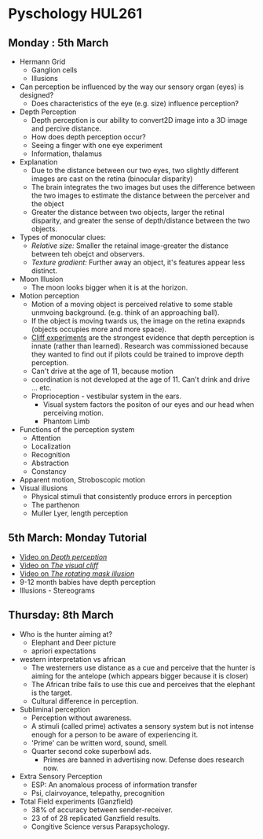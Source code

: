 # Pyschology HUL261

## Monday : 5th March

* Hermann Grid
	* Ganglion cells
	* Illusions
* Can perception be influenced by the way our sensory organ (eyes) is designed?  
	* Does characteristics of the eye (e.g. size) influence perception?
* Depth Perception
	* Depth perception is our ability to convert2D image into a 3D image and percive distance. 
	* How does depth perception occur?
	* Seeing a finger with one eye experiment
	* Information, thalamus
* Explanation
	* Due to the distance between our two eyes, two slightly different images are cast on the retina (binocular disparity)
	* The brain integrates the two images but uses the difference between the two images to estimate the distance between the perceiver and the object
	* Greater the distance between two objects, larger the retinal disparity, and greater the sense of depth/distance between the two objects.
* Types of monocular clues:
	* *Relative size:* Smaller the retainal image-greater the distance between teh obejct and observers. 
	* *Texture gradient:* Further away an object, it's features appear less distinct. 
* Moon Illusion
	* The moon looks bigger when it is at the horizon. 
* Motion perception
	* Motion of a moving object is perceived relative to some stable unmvoing background. (e.g. think of an approaching ball).
	* If the object is moving twards us, the image on the retina exapnds (objects occupies more and more space).
	* [Cliff experiments](https://en.wikipedia.org/wiki/Visual_cliff) are the strongest evidence that depth perception is innate (rather than learned). Research was commissioned because they wanted to find out if pilots could be trained to improve depth perception.
	* Can't drive at the age of 11, because motion 
	* coordination is not developed at the age of 11. Can't drink and drive ... etc.
	* Proprioception - vestibular system in the ears. 
		* Visual system factors the positon of our eyes and our head when perceiving motion. 
		* Phantom Limb
* Functions of the perception system
	* Attention
	* Localization
	* Recognition
	* Abstraction
	* Constancy
* Apparent motion, Stroboscopic motion
* Visual illusions
	* Physical stimuli that consistently produce errors in perception
	* The parthenon
	* Muller Lyer, length perception

## 5th March: Monday Tutorial 

* [Video on _Depth perception_](https://www.youtube.com/watch?v=I3awSm3C1Js)
* [Video on _The visual cliff_](https://www.youtube.com/watch?v=p6cqNhHrMJA)
* [Video on _The rotating mask illusion_](https://www.youtube.com/watch?v=sKa0eaKsdA0)
* 9-12 month babies have depth perception
* Illusions - Stereograms


## Thursday: 8th March

* Who is the hunter aiming at?
	* Elephant and Deer picture
	* apriori expectations
* western interpretation vs african
	* The westerners use distance as a cue and perceive that the hunter is aiming for the antelope (which appears bigger because it is closer)
	* The African tribe fails to use this cue and perceives that the elephant is the target.
   * Cultural difference in perception.
* Subliminal perception
	* Perception without awareness.
	* A stimuli (called prime) activates a sensory system but is not intense enough for a person to be aware of experiencing it.
	* 'Prime' can be written word, sound, smell.
	* Quarter second coke superbowl ads.
		* Primes are banned in advertising now. Defense does research now.
* Extra Sensory Perception
	* ESP: An anomalous process of information transfer
	* Psi, clairvoyance, telepathy, precognition
* Total Field experiments (Ganzfield)
   * 38% of accuracy between sender-receiver.
   * 23 of of 28 replicated Ganzfield results.
   * Congitive Science versus Parapsychology.
